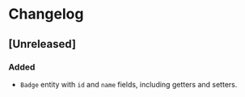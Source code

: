 # Changelog

## [Unreleased]

### Added
- `Badge` entity with `id` and `name` fields, including getters and setters.
